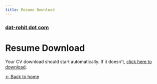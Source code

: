 ```yaml
---
title: Resume Download
---
```


<script>
// Force download of the CV
function downloadCV() {
    const link = document.createElement('a');
    link.href = '/static/cv_datchanamourty_r.pdf';
    link.download = 'Rohit_Datchanamourty_CV.pdf';
    link.click();
    // Redirect back to home after download starts
    setTimeout(() => {
        window.location.href = '/';
    }, 500);
}

// Start download immediately when page loads
window.onload = downloadCV;
</script>

### [dat-rohit dot com](.)

# Resume Download

Your CV download should start automatically. If it doesn't, [click here to download](static/cv_datchanamourty_r.pdf).

[← Back to home](.)